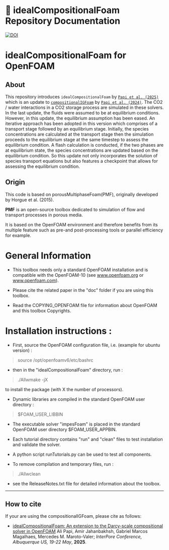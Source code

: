 
# 📌 idealCompositionalFoam Repository Documentation

[![DOI](https://img.shields.io/badge/DOI-InterPore2025-blue)](https://events.interpore.org/event/56/attachments/1242/2271/InterPore2025%20Book%20of%20Abstracts.pdf#page=987)

# idealCompositionalFoam for OpenFOAM
About
-----

This repository introduces `idealCompositionalFoam` by [`Papi et al. (2025)`](https://events.interpore.org/event/56/attachments/1242/2271/InterPore2025%20Book%20of%20Abstracts.pdf#page=987) which is an update to [`compositionalIGFoam`](https://github.com/Ali-Papi/compositionalIGFoam) by [`Papi et al. (2024)`](https://www.mdpi.com/1996-1073/17/14/3401). The CO2 / water interactions in a CO2 storage process are simulated in these solvers.
In the last update, the fluids were assumed to be at equilibrium conditions. However, in this update, the equilibrium assumption has been eased. An iterative approach has been adopted in this version which comprises of a transport stage followed by an equilibrium stage. Initially, the species concentrations are calculated at the transport stage then the simulation proceeds to the equilibrium stage at the same timestep to assess the equilibrium condition. A flash calculation is conducted, if the two phases are at equilibrium state, the species concentrations are updated based on the equilibrium condition. So this update not only incorporates the solution of species transport equations but also features a checkpoint that allows for assessing the equilibrium condition.

## Origin

This code is based on porousMultiphaseFoam(PMF), originally developed by Horgue et al. (2015).

**PMF** is an open-source toolbox dedicated to simulation of flow and transport processes in porous media.

It is based on the OpenFOAM environment and therefore benefits from its multiple feature such as pre-and post-processing tools or parallel efficiency for example.


# General Information

- This toolbox needs only a standard OpenFOAM installation and is compatible with the OpenFOAM-10
  (see www.openfoam.org or www.openfoam.com).

- Please cite the related paper in the "doc" folder if you are using this
  toolbox.

- Read the COPYING_OPENFOAM file for information about OpenFOAM and this
  toolbox Copyrights.

# Installation instructions :


- First, source the OpenFOAM configuration file, i.e. (example for ubuntu
  version) :

> source /opt/openfoamv6/etc/bashrc

- then in the "idealCompositionalFoam" directory, run :

> ./Allwmake -jX

  to install the package (with X the number of processors).

- Dynamic libraries are compiled in the standard OpenFOAM user directory :

> $FOAM_USER_LIBBIN

- The executable solver "impesFoam" is placed in the standard OpenFOAM user
  directory $FOAM_USER_APPBIN.

- Each tutorial directory contains "run" and "clean" files to test installation
  and validate the solver.

- A python script runTutorials.py can be used to test all components.

- To remove compilation and temporary files, run :

> ./Allwclean

- see the ReleaseNotes.txt file for detailed information about the toolbox.

---

How to cite
---------------

If your are using the compositionalIGFoam, please cite as follows:

- [idealCompositionalFoam: An extension to the Darcy-scale compositional solver in OpenFOAM](https://events.interpore.org/event/56/attachments/1242/2271/InterPore2025%20Book%20of%20Abstracts.pdf#page=987)
  Ali Papi, Amir Jahanbakhsh, Gabriel Marcos Magalhaes, Mercedes M. Maroto-Valer;
  *InterPore Conference, Albuquerque US, 19-22 May*, **2025**.
